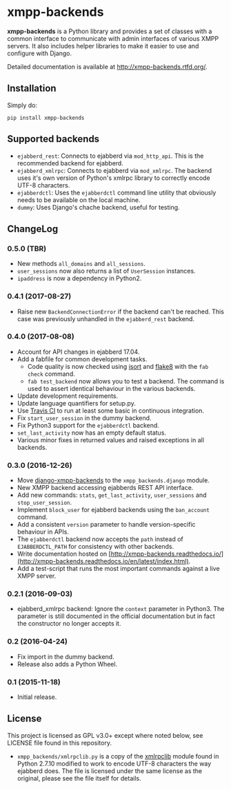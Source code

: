 # xmpp-backends

**xmpp-backends** is a Python library and provides a set of classes with a common interface to communicate
with admin interfaces of various XMPP servers. It also includes helper libraries to make it easier to use and
configure with Django.

Detailed documentation is available at http://xmpp-backends.rtfd.org/.

## Installation

Simply do:

```
pip install xmpp-backends
```

## Supported backends

* `ejabberd_rest`: Connects to ejabberd via `mod_http_api`. This is the recommended backend for ejabberd.
* `ejabberd_xmlrpc`: Connects to ejabberd via `mod_xmlrpc`. The backend uses it's own version of Python's
  xmlrpc library to correctly encode UTF-8 characters.
* `ejabberdctl`: Uses the `ejabberdctl` command line utility that obviously needs to be available on the local
  machine.
* `dummy`: Uses Django's chache backend, useful for testing.

## ChangeLog

### 0.5.0 (TBR)

* New methods `all_domains` and `all_sessions`.
* `user_sessions` now also returns a list of `UserSession` instances.
* `ipaddress` is now a dependency in Python2.

### 0.4.1 (2017-08-27)

* Raise new `BackendConnectionError` if the backend can't be reached. This case was previously unhandled in 
  the `ejabberd_rest` backend.

### 0.4.0 (2017-08-08)

* Account for API changes in ejabberd 17.04.
* Add a fabfile for common development tasks.
  * Code quality is now checked using [isort](https://github.com/timothycrosley/isort) and
    [flake8](https://gitlab.com/pycqa/flake8) with the `fab check` command.
  * `fab test_backend` now allows you to test a backend. The command is used to assert identical behaviour in
    the various backends.
* Update development requirements.
* Update language quantifiers for setup.py.
* Use [Travis CI](https://travis-ci.org) to run at least some basic in continuous integration.
* Fix `start_user_session` in the dummy backend.
* Fix Python3 support for the `ejabberdctl` backend.
* `set_last_activity` now has an empty default status.
* Various minor fixes in returned values and raised exceptions in all backends.

### 0.3.0 (2016-12-26)

* Move [django-xmpp-backends](https://github.com/mathiasertl/django-xmpp-backends) to the
  `xmpp_backends.django` module.
* New XMPP backend accessing ejabberds REST API interface.
* Add new commands: `stats`, `get_last_activity`, `user_sessions` and `stop_user_session`.
* Implement ``block_user`` for ejabberd backends using the `ban_account` command.
* Add a consistent `version` parameter to handle version-specific behaviour in APIs. 
* The `ejabberdctl` backend now accepts the `path` instead of `EJABBERDCTL_PATH` for consistency with other
  backends.
* Write documentation hosted on
  [http://xmpp-backends.readthedocs.io/](http://xmpp-backends.readthedocs.io/en/latest/index.html).
* Add a test-script that runs the most important commands against a live XMPP server.

### 0.2.1 (2016-09-03)

* ejabberd_xmlrpc backend: Ignore the ``context`` parameter in Python3. The parameter is still documented in
  the official documentation but in fact the constructor no longer accepts it.

### 0.2 (2016-04-24)

* Fix import in the dummy backend.
* Release also adds a Python Wheel.

### 0.1 (2015-11-18)

* Initial release.

## License

This project is licensed as GPL v3.0+ except where noted below, see LICENSE file found in this repository.

* `xmpp_backends/xmlrpclib.py` is a copy of the [xmlrpclib](https://docs.python.org/2/library/xmlrpclib.html)
  module found in Python 2.7.10 modified to work to encode UTF-8 characters the way ejabberd does. The file is
  licensed under the same license as the original, please see the file itself for details.

